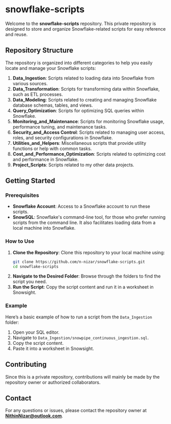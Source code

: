 # snowflake-scripts

Welcome to the **snowflake-scripts** repository. This private repository is designed to store and organize Snowflake-related scripts for easy reference and reuse.

## Repository Structure

The repository is organized into different categories to help you easily locate and manage your Snowflake scripts:

1. **Data_Ingestion**: Scripts related to loading data into Snowflake from various sources.
2. **Data_Transformation**: Scripts for transforming data within Snowflake, such as ETL processes.
3. **Data_Modeling**: Scripts related to creating and managing Snowflake database schemas, tables, and views.
4. **Query_Optimization**: Scripts for optimizing SQL queries within Snowflake.
5. **Monitoring_and_Maintenance**: Scripts for monitoring Snowflake usage, performance tuning, and maintenance tasks.
6. **Security_and_Access Control**: Scripts related to managing user access, roles, and security configurations in Snowflake.
7. **Utilities_and_Helpers**: Miscellaneous scripts that provide utility functions or help with common tasks.
8. **Cost_and_Performance_Optimization**: Scripts related to optimizing cost and performance in Snowflake.
9. **Project_Scripts**: Scripts related to my other data projects.


## Getting Started

### Prerequisites

- **Snowflake Account**: Access to a Snowflake account to run these scripts.
- **SnowSQL**: Snowflake's command-line tool, for those who prefer running scripts from the command line. It also facilitates loading data from a local machine into Snowflake.

### How to Use

1. **Clone the Repository**: Clone this repository to your local machine using:
    ```sh
    git clone https://github.com/n-nizar/snowflake-scripts.git
    cd snowflake-scripts
    ```
2. **Navigate to the Desired Folder**: Browse through the folders to find the script you need.
3. **Run the Script**: Copy the script content and run it in a worksheet in Snowsight.

### Example

Here’s a basic example of how to run a script from the `Data_Ingestion` folder:

1. Open your SQL editor.
2. Navigate to `Data_Ingestion/snowpipe_continuous_ingestion.sql`.
3. Copy the script content.
4. Paste it into a worksheet in Snowsight.

## Contributing

Since this is a private repository, contributions will mainly be made by the repository owner or authorized collaborators.

## Contact

For any questions or issues, please contact the repository owner at **NithinNizar@outlook.com**.